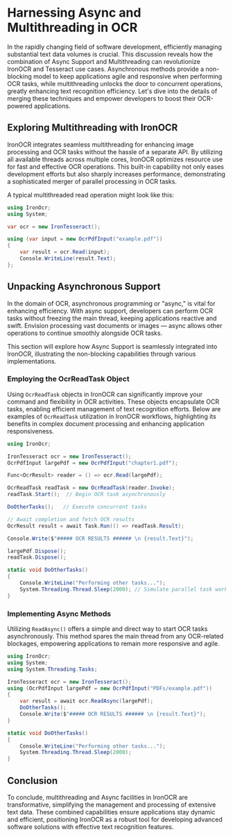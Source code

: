 # Harnessing Async and Multithreading in OCR

In the rapidly changing field of software development, efficiently managing substantial text data volumes is crucial. This discussion reveals how the combination of Async Support and Multithreading can revolutionize IronOCR and Tesseract use cases. Asynchronous methods provide a non-blocking model to keep applications agile and responsive when performing OCR tasks, while multithreading unlocks the door to concurrent operations, greatly enhancing text recognition efficiency. Let's dive into the details of merging these techniques and empower developers to boost their OCR-powered applications.

## Exploring Multithreading with IronOCR

IronOCR integrates seamless multithreading for enhancing image processing and OCR tasks without the hassle of a separate API. By utilizing all available threads across multiple cores, IronOCR optimizes resource use for fast and effective OCR operations. This built-in capability not only eases development efforts but also sharply increases performance, demonstrating a sophisticated merger of parallel processing in OCR tasks.

A typical multithreaded read operation might look like this:

```cs
using IronOcr;
using System;

var ocr = new IronTesseract();

using (var input = new OcrPdfInput("example.pdf"))
{
    var result = ocr.Read(input);
    Console.WriteLine(result.Text);
};
```

## Unpacking Asynchronous Support

In the domain of OCR, asynchronous programming or "async," is vital for enhancing efficiency. With async support, developers can perform OCR tasks without freezing the main thread, keeping applications reactive and swift. Envision processing vast documents or images — async allows other operations to continue smoothly alongside OCR tasks.

This section will explore how Async Support is seamlessly integrated into IronOCR, illustrating the non-blocking capabilities through various implementations.

### Employing the OcrReadTask Object

Using `OcrReadTask` objects in IronOCR can significantly improve your command and flexibility in OCR activities. These objects encapsulate OCR tasks, enabling efficient management of text recognition efforts. Below are examples of `OcrReadTask` utilization in IronOCR workflows, highlighting its benefits in complex document processing and enhancing application responsiveness.

```cs
using IronOcr;

IronTesseract ocr = new IronTesseract();
OcrPdfInput largePdf = new OcrPdfInput("chapter1.pdf");

Func<OcrResult> reader = () => ocr.Read(largePdf);

OcrReadTask readTask = new OcrReadTask(reader.Invoke);
readTask.Start();  // Begin OCR task asynchronously

DoOtherTasks();   // Execute concurrent tasks

// Await completion and fetch OCR results
OcrResult result = await Task.Run(() => readTask.Result);

Console.Write($"##### OCR RESULTS ###### \n {result.Text}");

largePdf.Dispose();
readTask.Dispose();

static void DoOtherTasks()
{
    Console.WriteLine("Performing other tasks...");
    System.Threading.Thread.Sleep(2000); // Simulate parallel task work
}
```

### Implementing Async Methods

Utilizing `ReadAsync()` offers a simple and direct way to start OCR tasks asynchronously. This method spares the main thread from any OCR-related blockages, empowering applications to remain more responsive and agile.

```cs
using IronOcr;
using System;
using System.Threading.Tasks;

IronTesseract ocr = new IronTesseract();
using (OcrPdfInput largePdf = new OcrPdfInput("PDFs/example.pdf"))
{
    var result = await ocr.ReadAsync(largePdf);
    DoOtherTasks();
    Console.Write($"##### OCR RESULTS ###### \n {result.Text}");
}

static void DoOtherTasks()
{
    Console.WriteLine("Performing other tasks...");
    System.Threading.Thread.Sleep(2000);
}
```

## Conclusion

To conclude, multithreading and Async facilities in IronOCR are transformative, simplifying the management and processing of extensive text data. These combined capabilities ensure applications stay dynamic and efficient, positioning IronOCR as a robust tool for developing advanced software solutions with effective text recognition features.